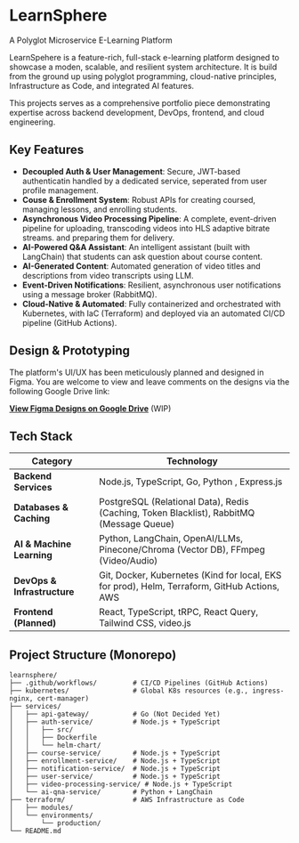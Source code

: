 # LearnSphere

A Polyglot Microservice E-Learning Platform

LearnSpehere is a feature-rich, full-stack e-learning platform designed to showcase a moden, scalable, and resilient system architecture. It is build from the ground up using polyglot programming, cloud-native principles, Infrastructure as Code, and integrated AI features.

This projects serves as a comprehensive portfolio piece demonstrating expertise across backend development, DevOps, frontend, and cloud engineering.

## Key Features

- **Decoupled Auth & User Management**: Secure, JWT-based authenticatin handled by a dedicated service, seperated from user profile management.
- **Couse & Enrollment System**: Robust APIs for creating coursed, managing lessons, and enrolling students.
- **Asynchronous Video Processing Pipeline**: A complete, event-driven pipeline for uploading, transcoding videos into HLS adaptive bitrate streams. and preparing them for delivery.
- **AI-Powered Q&A Assistant**: An intelligent assistant (built with LangChain) that students can ask question about course content.
- **AI-Generated Content**: Automated generation of video titles and descriptions from video transcripts using LLM.
- **Event-Driven Notifications**: Resilient, asynchronous user notifications using a message broker (RabbitMQ).
- **Cloud-Native & Automated**: Fully containerized and orchestrated with Kubernetes, with IaC (Terraform) and deployed via an automated CI/CD pipeline (GitHub Actions).

## Design & Prototyping

The platform's UI/UX has been meticulously planned and designed in Figma. You are welcome to view and leave comments on the designs via the following Google Drive link:

[**View Figma Designs on Google Drive**](https://drive.google.com/drive/folders/1Lzzk0w-g3yPZn7Mr4Bn1MsBjseoJDVVX?usp=sharing) (WIP)

## Tech Stack

| **Category**                | Technology                                                                                   |
| --------------------------- | -------------------------------------------------------------------------------------------- |
| **Backend Services**        | Node.js, TypeScript, Go, Python , Express.js                                                 |
| **Databases & Caching**     | PostgreSQL (Relational Data), Redis (Caching, Token Blacklist), RabbitMQ (Message Queue)     |
| **AI & Machine Learning**   | Python, LangChain, OpenAI/LLMs, Pinecone/Chroma (Vector DB), FFmpeg (Video/Audio)            |
| **DevOps & Infrastructure** | Git, Docker, Kubernetes (Kind for local, EKS for prod), Helm, Terraform, GitHub Actions, AWS |
| **Frontend (Planned)**      | React, TypeScript, tRPC, React Query, Tailwind CSS, video.js                                 |

## Project Structure (Monorepo)

```
learnsphere/
├── .github/workflows/         # CI/CD Pipelines (GitHub Actions)
├── kubernetes/                # Global K8s resources (e.g., ingress-nginx, cert-manager)
├── services/
│   ├── api-gateway/           # Go (Not Decided Yet)
│   ├── auth-service/          # Node.js + TypeScript
│   │   ├── src/
│   │   ├── Dockerfile
│   │   └── helm-chart/
│   ├── course-service/        # Node.js + TypeScript
│   ├── enrollment-service/    # Node.js + TypeScript
│   ├── notification-service/  # Node.js + TypeScript
│   ├── user-service/          # Node.js + TypeScript
│   ├── video-processing-service/ # Node.js + TypeScript
│   └── ai-qna-service/        # Python + LangChain
├── terraform/                 # AWS Infrastructure as Code
│   ├── modules/
│   └── environments/
│       └── production/
└── README.md
```
